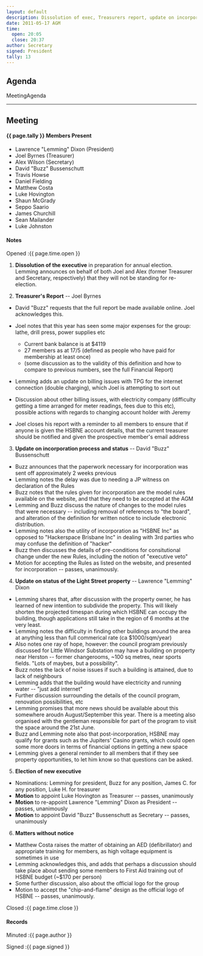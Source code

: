 ```yaml
---
layout: default
description: Dissolution of exec, Treasurers report, update on incorporation, update on light st property, election of new exec, logo accepted
date: 2011-05-17 AGM
time:
  open: 20:05
  close: 20:37
author: Secretary
signed: President
tally: 13
---
```


## Agenda

MeetingAgenda

---

## Meeting

#### {{ page.tally }} Members Present

* Lawrence "Lemming" Dixon (President)
* Joel Byrnes (Treasurer)
* Alex Wilson (Secretary)
* David "Buzz" Bussenschutt
* Travis Howse
* Daniel Fielding
* Matthew Costa
* Luke Hovington
* Shaun McGrady
* Seppo Saario
* James Churchill
* Sean Mailander
* Luke Johnston

#### Notes

Opened
:{{ page.time.open }}

1. **Dissolution of the executive** in preparation for annual election. Lemming announces on behalf of both Joel and Alex (former Treasurer and Secretary, respectively) that they will not be standing for re-election.

2. **Treasurer's Report** -- Joel Byrnes

* David "Buzz" requests that the full report be made available online. Joel acknowledges this.
* Joel notes that this year has seen some major expenses for the group: lathe, drill press, power supplies etc

  * Current bank balance is at $4119
  * 27 members as at 17/5 (defined as people who have paid for membership at least once)
  * (some discussion as to the validity of this definition and how to compare to previous numbers, see the full Financial Report)

* Lemming adds an update on billing issues with TPG for the internet connection (double charging), which Joel is attempting to sort out
* Discussion about other billing issues, with electricity company (difficulty getting a time arranged for meter readings, fees due to this etc), possible actions with regards to changing account holder with Jeremy
* Joel closes his report with a reminder to all members to ensure that if anyone is given the HSBNE account details, that the current treasurer should be notified and given the prospective member's email address

3. **Update on incorporation process and status** -- David "Buzz" Bussenschutt

* Buzz announces that the paperwork necessary for incorporation was sent off approximately 2 weeks previous
* Lemming notes the delay was due to needing a JP witness on declaration of the Rules
* Buzz notes that the rules given for incorporation are the model rules available on the website, and that they need to be accepted at the AGM
* Lemming and Buzz discuss the nature of changes to the model rules that were necessary -- including removal of references to "the board", and alteration of the definition for written notice to include electronic distribution.
* Lemming notes also the utility of incorporation as "HSBNE Inc" as opposed to "Hackerspace Brisbane Inc" in dealing with 3rd parties who may confuse the definition of "hacker"
* Buzz then discusses the details of pre-conditions for consitutional change under the new Rules, including the notion of "executive veto"
* Motion for accepting the Rules as listed on the website, and presented for incorporation -- passes, unanimously.

4. **Update on status of the Light Street property** -- Lawrence "Lemming" Dixon

* Lemming shares that, after discussion with the property owner, he has learned of new intention to subdivide the property. This will likely shorten the projected timespan during which HSBNE can occupy the building, though applications still take in the region of 6 months at the very least.
* Lemming notes the difficulty in finding other buildings around the area at anything less than full commerical rate (ca $1000/sqm/year)
* Also notes one ray of hope, however: the council program previously discussed for Little Windsor Substation may have a building on property near Herston -- former changerooms, ~100 sq metres, near sports fields. "Lots of maybes, but a possibility".
* Buzz notes the lack of noise issues if such a building is attained, due to lack of neighbours
* Lemming adds that the building would have electricity and running water -- "just add internet"
* Further discussion surrounding the details of the council program, renovation possibilities, etc
* Lemming promises that more news should be available about this somewhere aroudn August/September this year. There is a meeting also organised with the gentleman responsible for part of the program to visit the space around the 21st June.
* Buzz and Lemming note also that post-incorporation, HSBNE may qualify for grants such as the Jupiters' Casino grants, which could open some more doors in terms of financial options in getting a new space
* Lemming gives a general reminder to all members that if they see property opportunities, to let him know so that questions can be asked.

5. **Election of new executive**
* Nominations: Lemming for president, Buzz for any position, James C. for any position, Luke H. for treasurer
* **Motion** to appoint Luke Hovington as Treasurer -- passes, unanimously
* **Motion** to re-appoint Lawrence "Lemming" Dixon as President -- passes, unanimously
* **Motion** to appoint David "Buzz" Bussenschutt as Secretary -- passes, unanimously

6. **Matters without notice**

* Matthew Costa raises the matter of obtaining an AED (defibrillator) and appropriate training for members, as high voltage equipment is sometimes in use
* Lemming acknowledges this, and adds that perhaps a discussion should take place about sending some members to First Aid training out of HSBNE budget (~$170 per person)
* Some further discussion, also about the official logo for the group
* Motion to accept the "chip-and-flame" design as the official logo of HSBNE -- passes, unanimously.

Closed
:{{ page.time.close }}

#### Records

Minuted
:{{ page.author }}

Signed
:{{ page.signed }}
